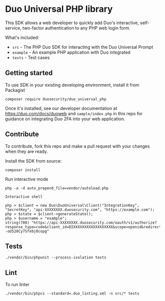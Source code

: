 # Duo Universal PHP library

This SDK allows a web developer to quickly add Duo's interactive, self-service, two-factor authentication to any PHP web login form.


What's included:
* `src` - The PHP Duo SDK for interacting with the Duo Universal Prompt
* `example` - An example PHP application with Duo integrated
* `tests` - Test cases

## Getting started

<!-- TODO, add more information once package is ready -->
To use SDK in your existing developing environment, install it from Packagist
```
composer require duosecurity/duo_universal_php
```
Once it's installed, see our developer documentation at https://duo.com/docs/duoweb and `sample/index.php` in this repo for guidance on integrating Duo 2FA into your web application.


## Contribute
To contribute, fork this repo and make a pull request with your changes when they are ready.

Install the SDK from source:
```
composer install
```

Run interactive mode
```
php -a -d auto_prepend_file=vendor/autoload.php

Interactive shell

php > $client = new Duo\DuoUniversal\Client("IntegrationKey", "SecretKey", "api-XXXXXXXX.duosecurity.com", "https://example.com");
php > $state = $client->generateState();
php > $username = "example";
string(700) "https://api-XXXXXXXX.duosecurity.com/oauth/v1/authorize?response_type=code&client_id=DIXXXXXXXXXXXXXXXXXX&scope=openid&redirect_uri=https%3A%2F%2Fexample.com&request=eyJ0eXAiOiJKV1QiLCJhbGciOiJIUzUxMiJ9.eyJzY29wZSI6Im9wZW5pZCIsInJlZGlyZWN0X3VyaSI6Imh0dHBzOlwvXC9leGFtcGxlLmNvbSIsImNsaWVudF9pZCI6IkRJWFhYWFhYWFhYWFhYWFhYWFhYIiwiaXNzIjoiRElYWFhYWFhYWFhYWFhYWFhYWFgiLCJhdWQiOiJodHRwczpcL1wvYXBpLVhYWFhYWFhYLmR1b3NlY3VyaXR5LmNvbSIsImV4cCI6MTYxMjI5OTA3Nywic3RhdGUiOiJtYjlWalFGeDNzMEswRVpidVBJMmlCVWE4N29qbWFMTUl2VksiLCJyZXNwb25zZV90eXBlIjoiY29kZSIsImR1b191bmFtZSI6ImV4YW1wbGUiLCJ1c2VfZHVvX2NvZGVfYXR0cmlidXRlIjp0cnVlfQ.8Pr02LJd0pi6rsiAf5mvzGbf51piHysHyP5PlmnMiwNIkQ0HsYED0wECilXxsIyISz--oU528Cy7Sfebj0copg"
```

## Tests
```
./vendor/bin/phpunit --process-isolation tests
```

## Lint
To run linter
```
./vendor/bin/phpcs --standard=.duo_linting.xml -n src/* tests
```
